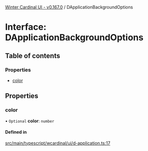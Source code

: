 [Winter Cardinal UI - v0.167.0](../index.md) / DApplicationBackgroundOptions

# Interface: DApplicationBackgroundOptions

## Table of contents

### Properties

- [color](DApplicationBackgroundOptions.md#color)

## Properties

### color

• `Optional` **color**: `number`

#### Defined in

[src/main/typescript/wcardinal/ui/d-application.ts:17](https://github.com/winter-cardinal/winter-cardinal-ui/blob/v0.167.0/src/main/typescript/wcardinal/ui/d-application.ts#L17)
